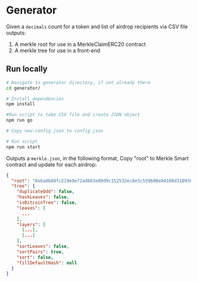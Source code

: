 # Generator

Given a `decimals` count for a token and list of airdrop recipients via CSV file outputs:

1. A merkle root for use in a MerkleClaimERC20 contract
2. A merkle tree for use in a front-end

## Run locally

```bash
# Navigate to generator directory, if not already there
cd generator/

# Install dependencies
npm install

#Run script to take CSV file and create JSON object
npm run go

# Copy new-config.json to config.json

# Run script
npm run start
```

Outputs a `merkle.json`, in the following format,
Copy "root" to Merkle Smart contract and update for each airdrop:

```json
{
  "root": "0x6a0b89fc219e9e72ad683e00d9c152532ec8e5c559600e04160d310936400a00",
  "tree": {
    "duplicateOdd": false,
    "hashLeaves": false,
    "isBitcoinTree": false,
    "leaves": [
      ...
    ],
    "layers": [
      [...],
      [...]
    ],
    "sortLeaves": false,
    "sortPairs": true,
    "sort": false,
    "fillDefaultHash": null
  }
}
```
